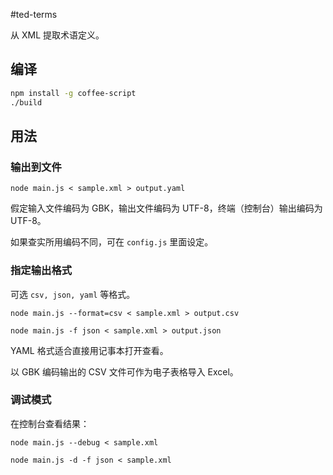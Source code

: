 #ted-terms

从 XML 提取术语定义。

## 编译

``` bash
npm install -g coffee-script
./build
```

## 用法

### 输出到文件

``` batch
node main.js < sample.xml > output.yaml
```

假定输入文件编码为 GBK，输出文件编码为 UTF-8，终端（控制台）输出编码为 UTF-8。

如果查实所用编码不同，可在 `config.js` 里面设定。

### 指定输出格式

可选 `csv, json, yaml` 等格式。

``` batch
node main.js --format=csv < sample.xml > output.csv

node main.js -f json < sample.xml > output.json
```

YAML 格式适合直接用记事本打开查看。

以 GBK 编码输出的 CSV 文件可作为电子表格导入 Excel。

### 调试模式

在控制台查看结果：

``` batch
node main.js --debug < sample.xml

node main.js -d -f json < sample.xml
```
